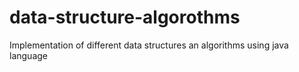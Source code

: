 # data-structure-algorothms
Implementation of different data structures an algorithms using java language
